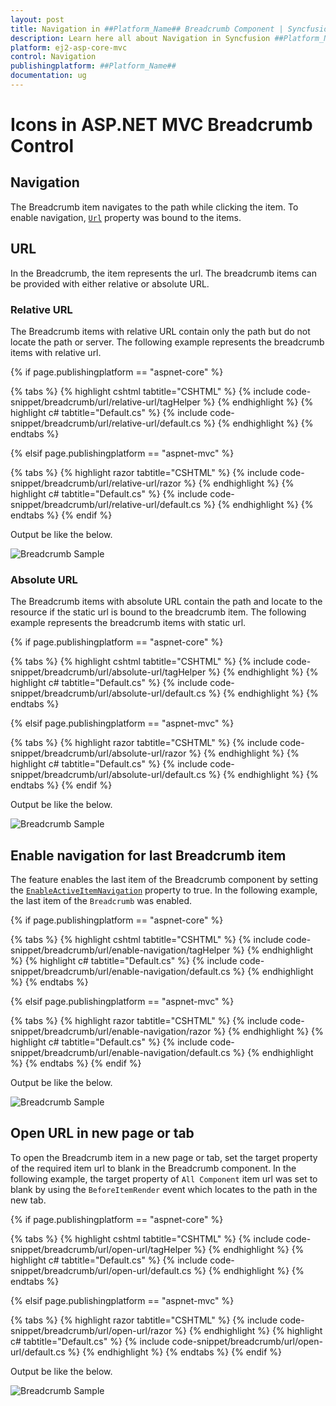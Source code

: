 ```yaml
---
layout: post
title: Navigation in ##Platform_Name## Breadcrumb Component | Syncfusion
description: Learn here all about Navigation in Syncfusion ##Platform_Name## Breadcrumb component of Syncfusion Essential JS 2 and more.
platform: ej2-asp-core-mvc
control: Navigation
publishingplatform: ##Platform_Name##
documentation: ug
---
```



# Icons in ASP.NET MVC Breadcrumb Control

## Navigation

The Breadcrumb item navigates to the path while clicking the item. To enable navigation, [`Url`](https://help.syncfusion.com/cr/aspnetcore-js2/Syncfusion.EJ2.Navigations.Breadcrumb.html#Syncfusion_EJ2_Navigations_Breadcrumb_Url) property was bound to the items.

## URL

In the Breadcrumb, the item represents the url. The breadcrumb items can be provided with either relative or absolute URL.

### Relative URL

The Breadcrumb items with relative URL contain only the path but do not locate the path or server. The following example represents the breadcrumb items with relative url.

{% if page.publishingplatform == "aspnet-core" %}

{% tabs %}
{% highlight cshtml tabtitle="CSHTML" %}
{% include code-snippet/breadcrumb/url/relative-url/tagHelper %}
{% endhighlight %}
{% highlight c# tabtitle="Default.cs" %}
{% include code-snippet/breadcrumb/url/relative-url/default.cs %}
{% endhighlight %}
{% endtabs %}

{% elsif page.publishingplatform == "aspnet-mvc" %}

{% tabs %}
{% highlight razor tabtitle="CSHTML" %}
{% include code-snippet/breadcrumb/url/relative-url/razor %}
{% endhighlight %}
{% highlight c# tabtitle="Default.cs" %}
{% include code-snippet/breadcrumb/url/relative-url/default.cs %}
{% endhighlight %}
{% endtabs %}
{% endif %}



Output be like the below.

![Breadcrumb Sample](./images/relative-url.PNG)

### Absolute URL

The Breadcrumb items with absolute URL contain the path and locate to the resource if the static url is bound to the breadcrumb item. The following example represents the breadcrumb items with static url.

{% if page.publishingplatform == "aspnet-core" %}

{% tabs %}
{% highlight cshtml tabtitle="CSHTML" %}
{% include code-snippet/breadcrumb/url/absolute-url/tagHelper %}
{% endhighlight %}
{% highlight c# tabtitle="Default.cs" %}
{% include code-snippet/breadcrumb/url/absolute-url/default.cs %}
{% endhighlight %}
{% endtabs %}

{% elsif page.publishingplatform == "aspnet-mvc" %}

{% tabs %}
{% highlight razor tabtitle="CSHTML" %}
{% include code-snippet/breadcrumb/url/absolute-url/razor %}
{% endhighlight %}
{% highlight c# tabtitle="Default.cs" %}
{% include code-snippet/breadcrumb/url/absolute-url/default.cs %}
{% endhighlight %}
{% endtabs %}
{% endif %}



Output be like the below.

![Breadcrumb Sample](./images/relative-url.PNG)

## Enable navigation for last Breadcrumb item

The feature enables the last item of the Breadcrumb component by setting the [`EnableActiveItemNavigation`](https://help.syncfusion.com/cr/aspnetcore-js2/Syncfusion.EJ2.Navigations.Breadcrumb.html#Syncfusion_EJ2_Navigations_Breadcrumb_EnableNavigation) property to true. In the following example, the last item of the `Breadcrumb` was enabled.

{% if page.publishingplatform == "aspnet-core" %}

{% tabs %}
{% highlight cshtml tabtitle="CSHTML" %}
{% include code-snippet/breadcrumb/url/enable-navigation/tagHelper %}
{% endhighlight %}
{% highlight c# tabtitle="Default.cs" %}
{% include code-snippet/breadcrumb/url/enable-navigation/default.cs %}
{% endhighlight %}
{% endtabs %}

{% elsif page.publishingplatform == "aspnet-mvc" %}

{% tabs %}
{% highlight razor tabtitle="CSHTML" %}
{% include code-snippet/breadcrumb/url/enable-navigation/razor %}
{% endhighlight %}
{% highlight c# tabtitle="Default.cs" %}
{% include code-snippet/breadcrumb/url/enable-navigation/default.cs %}
{% endhighlight %}
{% endtabs %}
{% endif %}



Output be like the below.

![Breadcrumb Sample](./images/navigation.PNG)

## Open URL in new page or tab

To open the Breadcrumb item in a new page or tab, set the target property of the required item url to blank in the Breadcrumb component. In the following example, the target property of `All Component` item url was set to blank by using the `BeforeItemRender` event which locates to the path in the new tab.

{% if page.publishingplatform == "aspnet-core" %}

{% tabs %}
{% highlight cshtml tabtitle="CSHTML" %}
{% include code-snippet/breadcrumb/url/open-url/tagHelper %}
{% endhighlight %}
{% highlight c# tabtitle="Default.cs" %}
{% include code-snippet/breadcrumb/url/open-url/default.cs %}
{% endhighlight %}
{% endtabs %}

{% elsif page.publishingplatform == "aspnet-mvc" %}

{% tabs %}
{% highlight razor tabtitle="CSHTML" %}
{% include code-snippet/breadcrumb/url/open-url/razor %}
{% endhighlight %}
{% highlight c# tabtitle="Default.cs" %}
{% include code-snippet/breadcrumb/url/open-url/default.cs %}
{% endhighlight %}
{% endtabs %}
{% endif %}



Output be like the below.

![Breadcrumb Sample](./images/navigation.PNG)